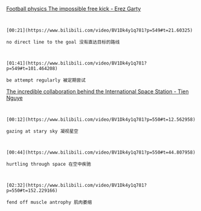 [Football physics The impossible free kick - Erez Garty](https://www.bilibili.com/video/BV1Dk4y1q781?p=549)

```ad-note


[00:21](https://www.bilibili.com/video/BV1Dk4y1q781?p=549#t=21.60325)

no direct line to the goal 没有直达目标的路线

```

```ad-note


[01:41](https://www.bilibili.com/video/BV1Dk4y1q781?p=549#t=101.464208)

be attempt regularly 被定期尝试

```

[The incredible collaboration behind the International Space Station - Tien Nguye](https://www.bilibili.com/video/BV1Dk4y1q781?p=550)

```ad-note


[00:12](https://www.bilibili.com/video/BV1Dk4y1q781?p=550#t=12.562958)

gazing at stary sky 凝视星空

```

```ad-note


[00:44](https://www.bilibili.com/video/BV1Dk4y1q781?p=550#t=44.807958)

hurtling through space 在空中疾驰

```

```ad-note


[02:32](https://www.bilibili.com/video/BV1Dk4y1q781?p=550#t=152.229166)

fend off muscle antrophy 肌肉萎缩

```